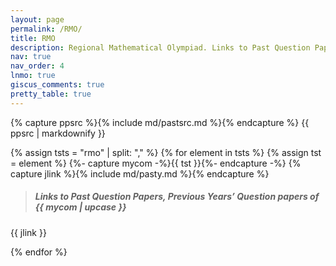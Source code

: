 ```yaml
---
layout: page
permalink: /RMO/
title: RMO
description: Regional Mathematical Olympiad. Links to Past Question Papers of RMO, Solutions. Hints, Walkthroughs, Discussions, Solutions in pdf.
nav: true
nav_order: 4
lnmo: true
giscus_comments: true
pretty_table: true
---
```


{% capture ppsrc %}{% include md/pastsrc.md %}{% endcapture %}
{{ ppsrc | markdownify }}

{% assign tsts = "rmo" | split: "," %}
{% for element in tsts %}
{% assign tst = element %}
{%- capture mycom -%}{{ tst }}{%- endcapture -%}
{% capture jlink %}{% include md/pasty.md %}{% endcapture %}

> ##### Links to Past Question Papers, Previous Years’ Question papers of {{ mycom | upcase }}
{{ jlink }}

{% endfor %}
